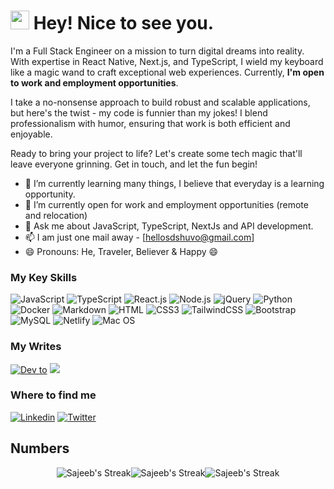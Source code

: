 <h1><img src="https://emojis.slackmojis.com/emojis/images/1531849430/4246/blob-sunglasses.gif?1531849430" width="30"/> Hey! Nice to see you.</h1>

I'm a Full Stack Engineer on a mission to turn digital dreams into reality. With expertise in React Native, Next.js, and TypeScript, I wield my keyboard like a magic wand to craft exceptional web experiences. Currently, **I'm open to work and employment opportunities**.

I take a no-nonsense approach to build robust and scalable applications, but here's the twist - my code is funnier than my jokes! I blend professionalism with humor, ensuring that work is both efficient and enjoyable.

Ready to bring your project to life? Let's create some tech magic that'll leave everyone grinning. Get in touch, and let the fun begin!


- 🌱 I’m currently learning many things, I believe that everyday is a learning opportunity.
- 👯 I’m currently open for work and employment opportunities (remote and relocation)
- 💬 Ask me about JavaScript, TypeScript, NextJs and API development.
- 📫 I am just one mail away - [hellosdshuvo@gmail.com]
- 😄 Pronouns: He, Traveler, Believer & Happy 😄


### My Key Skills
![JavaScript](https://img.shields.io/badge/JavaScript-F7DF1E?style=flat-square&logo=javascript&logoColor=black)
![TypeScript](https://img.shields.io/badge/TypeScript-007ACC?style=flat-square&logo=typescript&logoColor=white)
![React.js](https://img.shields.io/badge/React.js-0081CB?style=flat-square&logo=react&logoColor=61DAFB)
![Node.js](https://img.shields.io/badge/Node.js-43853D?style=flat-square&logo=node.js&logoColor=white)
![jQuery](https://img.shields.io/badge/jQuery-0769AD?style=flat-square&logo=jquery&logoColor=white)
![Python](https://img.shields.io/badge/Python-3776AB?style=flat-square&logo=python&logoColor=white)
![Docker](https://img.shields.io/badge/Docker-0CC1F3?style=flat-square&logo=docker&logoColor=white)
![Markdown](https://img.shields.io/badge/Markdown-000000?style=flat-square&logo=markdown&logoColor=white)
![HTML](https://img.shields.io/badge/HTML5-E34F26?style=flat-square&logo=html5&logoColor=white)
![CSS3](https://img.shields.io/badge/CSS3-1572B6?style=flat-square&logo=css3&logoColor=white)
![TailwindCSS](https://img.shields.io/badge/Tailwind_CSS-38B2AC?style=flat-square&logo=tailwind-css&logoColor=white)
![Bootstrap](https://img.shields.io/badge/Bootstrap-563D7C?style=flat-square&logo=bootstrap&logoColor=white)
![MySQL](https://img.shields.io/badge/MySQL-005C84?style=flat-square&logo=mysql&logoColor=white)
![Netlify](https://img.shields.io/badge/Netlify-00C7B7?style=flat-square&logo=netlify&logoColor=white)
![Mac OS](https://img.shields.io/badge/macOS-000000?style=flat-square&logo=apple&logoColor=white)


### My Writes
[![Dev to](https://img.shields.io/badge/dev.to-0A0A0A?style=for-the-badge&logo=devdotto&logoColor=white)](https://dev.to/sajeeb_me)
[![](https://img.shields.io/badge/Medium-12100E?style=for-the-badge&logo=medium&logoColor=white)](https://medium.com/@sajeeb-me)


### Where to find me
[![Linkedin](https://img.shields.io/badge/LinkedIn-0077B5?style=flat-square&logo=linkedin&logoColor=white)](https://www.linkedin.com/in/sdshuvo/) 
[![Twitter](https://img.shields.io/badge/Twitter-1DA1F2?style=flat-square&logo=twitter&logoColor=white)](https://twitter.com/me_sajeeb)


## Numbers
<div style="display: flex; justify-content: center; align-items: center; flex-wrap: wrap;">
  <img src="https://github-readme-stats.vercel.app/api?username=sajeeb-me&show_icons=true&hide_border=true&count_private=true" alt="Sajeeb's Streak">
  <img src="https://github-readme-stats.vercel.app/api/top-langs/?username=sajeeb-me&show_icons=true&hide_border=true&layout=compact" alt="Sajeeb's Streak">
  <img src="https://github-readme-streak-stats.herokuapp.com/?user=sajeeb-me&hide_border=true" alt="Sajeeb's Streak">
</div>

<!-- ![Sajeeb's Streak](https://github-readme-streak-stats.herokuapp.com/?user=sajeeb-me&hide_border=true) -->

<!-- ![Sajeeb's Stats](https://github-readme-stats.vercel.app/api?username=sajeeb-me&show_icons=true&hide_border=true&count_private=true) -->

<!-- ![Sajeeb's Top Languages](https://github-readme-stats.vercel.app/api/top-langs/?username=sajeeb-me&show_icons=true&hide_border=true&layout=compact) -->